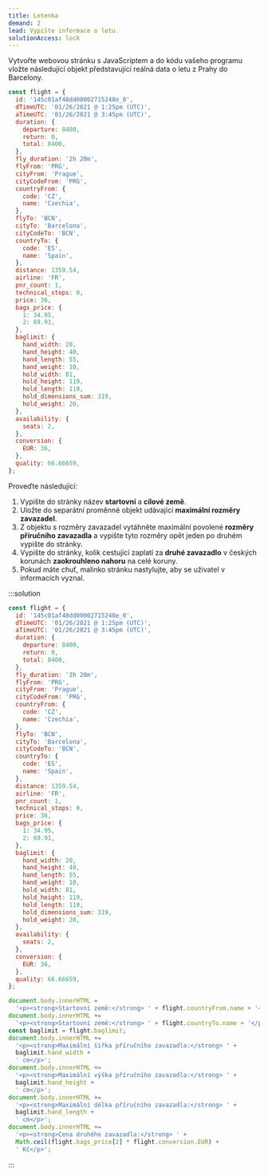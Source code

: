 ```yaml
---
title: Letenka
demand: 2
lead: Vypište informace o letu.
solutionAccess: lock
---
```


Vytvořte webovou stránku s JavaScriptem a do kódu vašeho programu vložte následující objekt představující reálná data o letu z Prahy do Barcelony.

```js
const flight = {
  id: '145c01af48dd00002715248e_0',
  dTimeUTC: '01/26/2021 @ 1:25pm (UTC)',
  aTimeUTC: '01/26/2021 @ 3:45pm (UTC)',
  duration: {
    departure: 8400,
    return: 0,
    total: 8400,
  },
  fly_duration: '2h 20m',
  flyFrom: 'PRG',
  cityFrom: 'Prague',
  cityCodeFrom: 'PRG',
  countryFrom: {
    code: 'CZ',
    name: 'Czechia',
  },
  flyTo: 'BCN',
  cityTo: 'Barcelona',
  cityCodeTo: 'BCN',
  countryTo: {
    code: 'ES',
    name: 'Spain',
  },
  distance: 1359.54,
  airline: 'FR',
  pnr_count: 1,
  technical_stops: 0,
  price: 36,
  bags_price: {
    1: 34.95,
    2: 69.91,
  },
  baglimit: {
    hand_width: 20,
    hand_height: 40,
    hand_length: 55,
    hand_weight: 10,
    hold_width: 81,
    hold_height: 119,
    hold_length: 119,
    hold_dimensions_sum: 319,
    hold_weight: 20,
  },
  availability: {
    seats: 2,
  },
  conversion: {
    EUR: 36,
  },
  quality: 66.66659,
};
```

Proveďte následující:

1. Vypište do stránky název **startovní** a **cílové země**.
1. Uložte do separátní proměnné objekt udávající **maximální rozměry zavazadel**.
1. Z objektu s rozměry zavazadel vytáhněte maximální povolené **rozměry příručního zavazadla** a vypište tyto rozměry opět jeden po druhém vypište do stránky.
1. Vypište do stránky, kolik cestující zaplatí za **druhé zavazadlo** v českých korunách **zaokrouhleno nahoru** na celé koruny.
1. Pokud máte chuť, malinko stránku nastylujte, aby se uživatel v informacích vyznal.

:::solution

```js
const flight = {
  id: '145c01af48dd00002715248e_0',
  dTimeUTC: '01/26/2021 @ 1:25pm (UTC)',
  aTimeUTC: '01/26/2021 @ 3:45pm (UTC)',
  duration: {
    departure: 8400,
    return: 0,
    total: 8400,
  },
  fly_duration: '2h 20m',
  flyFrom: 'PRG',
  cityFrom: 'Prague',
  cityCodeFrom: 'PRG',
  countryFrom: {
    code: 'CZ',
    name: 'Czechia',
  },
  flyTo: 'BCN',
  cityTo: 'Barcelona',
  cityCodeTo: 'BCN',
  countryTo: {
    code: 'ES',
    name: 'Spain',
  },
  distance: 1359.54,
  airline: 'FR',
  pnr_count: 1,
  technical_stops: 0,
  price: 36,
  bags_price: {
    1: 34.95,
    2: 69.91,
  },
  baglimit: {
    hand_width: 20,
    hand_height: 40,
    hand_length: 55,
    hand_weight: 10,
    hold_width: 81,
    hold_height: 119,
    hold_length: 119,
    hold_dimensions_sum: 319,
    hold_weight: 20,
  },
  availability: {
    seats: 2,
  },
  conversion: {
    EUR: 36,
  },
  quality: 66.66659,
};

document.body.innerHTML =
  '<p><strong>Startovní země:</strong> ' + flight.countryFrom.name + '</p>';
document.body.innerHTML +=
  '<p><strong>Startovní země:</strong> ' + flight.countryTo.name + '</p>';
const baglimit = flight.baglimit;
document.body.innerHTML +=
  '<p><strong>Maximální šířka příručního zavazadla:</strong> ' +
  baglimit.hand_width +
  ' cm</p>';
document.body.innerHTML +=
  '<p><strong>Maximální výška příručního zavazadla:</strong> ' +
  baglimit.hand_height +
  ' cm</p>';
document.body.innerHTML +=
  '<p><strong>Maximální délka příručního zavazadla:</strong> ' +
  baglimit.hand_length +
  ' cm</p>';
document.body.innerHTML +=
  '<p><strong>Cena druhého zavazadla:</strong> ' +
  Math.ceil(flight.bags_price[2] * flight.conversion.EUR) +
  ' Kč</p>';
```
:::
